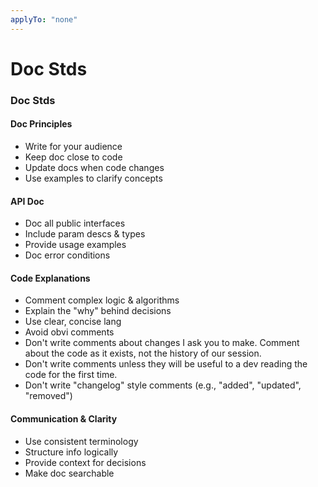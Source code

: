 ```yaml
---
applyTo: "none"
---
```

# Doc Stds
### Doc Stds
#### Doc Principles
- Write for your audience
- Keep doc close to code
- Update docs when code changes
- Use examples to clarify concepts
#### API Doc
- Doc all public interfaces
- Include param descs & types
- Provide usage examples
- Doc error conditions
#### Code Explanations
- Comment complex logic & algorithms
- Explain the "why" behind decisions
- Use clear, concise lang
- Avoid obvi comments
- Don't write comments about changes I ask you to make. Comment about the code as it exists, not the history of our session.
- Don't write comments unless they will be useful to a dev reading the code for the first time.
- Don't write "changelog" style comments (e.g., "added", "updated", "removed")
#### Communication & Clarity
- Use consistent terminology
- Structure info logically
- Provide context for decisions
- Make doc searchable